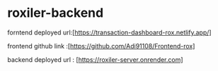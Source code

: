 # roxiler-backend
forntend deployed url:[https://transaction-dashboard-rox.netlify.app/]

frontend github link :[https://github.com/Adi91108/Frontend-rox]

backend deployed url : [https://roxiler-server.onrender.com]
